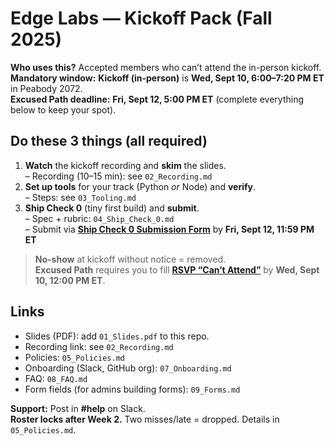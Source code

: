 # Edge Labs — Kickoff Pack (Fall 2025)

**Who uses this?** Accepted members who can’t attend the in-person kickoff.  
**Mandatory window:** **Kickoff (in-person)** is **Wed, Sept 10, 6:00–7:20 PM ET** in Peabody 2072.  
**Excused Path deadline:** **Fri, Sept 12, 5:00 PM ET** (complete everything below to keep your spot).

## Do these 3 things (all required)
1) **Watch** the kickoff recording and **skim** the slides.  
   – Recording (10–15 min): see `02_Recording.md`  
2) **Set up tools** for your track (Python *or* Node) and **verify**.  
   – Steps: see `03_Tooling.md`  
3) **Ship Check 0** (tiny first build) and **submit**.  
   – Spec + rubric: `04_Ship_Check_0.md`  
   – Submit via **[Ship Check 0 Submission Form](https://forms.gle/4mGYjAZ4BKYZHUg2A)** by **Fri, Sept 12, 11:59 PM ET**

> **No-show** at kickoff without notice = removed.  
> **Excused Path** requires you to fill **[RSVP “Can’t Attend”](https://REPLACE-ME)** by **Wed, Sept 10, 12:00 PM ET**.

## Links
- Slides (PDF): add `01_Slides.pdf` to this repo.
- Recording link: see `02_Recording.md`
- Policies: `05_Policies.md`
- Onboarding (Slack, GitHub org): `07_Onboarding.md`
- FAQ: `08_FAQ.md`
- Form fields (for admins building forms): `09_Forms.md`

**Support:** Post in **#help** on Slack.  
**Roster locks after Week 2.** Two misses/late = dropped. Details in `05_Policies.md`.
